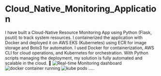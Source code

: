# Cloud_Native_Monitoring_Application
I have built a Cloud-Native Resource Monitoring App using Python (Flask, psutil) to track system resources. I containerized the application with Docker and deployed it on AWS EKS (Kubernetes) using ECR for image storage and Boto3 for automation. I used Docker for containerization, AWS CLI for cloud operations, and Kubernetes for orchestration. With Python scripts managing the deployment, my solution is fully automated and scalable in the cloud. 🚀
![Real-time Monitoring dashboard](https://github.com/user-attachments/assets/1317e49e-380b-41f7-91ef-c8f2393335d5)
![docker container running](https://github.com/user-attachments/assets/0f2a66e3-fc9c-4cc4-ba71-f8b862bd8215)
![kube pods](https://github.com/user-attachments/assets/fd62808a-59a9-454f-bbab-741616ca16e1)
.....
